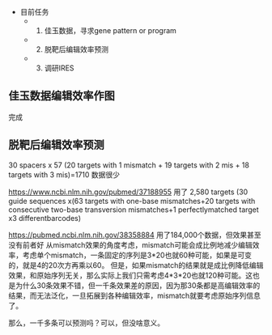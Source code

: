 
- 目前任务
	- 1. 佳玉数据，寻求gene pattern or program
	- 2. 脱靶后编辑效率预测
	- 3. 调研IRES

## 佳玉数据编辑效率作图
完成

## 脱靶后编辑效率预测

30 spacers x 57 (20 targets with 1 mismatch + 19 targets with 2 mis + 18 targets with 3 mis)=1710
数据很少


https://www.ncbi.nlm.nih.gov/pubmed/37188955
用了
 2,580 targets (30 guide sequences x(63 targets with one-base mismatches+20 targets with consecutive two-base transversion mismatches+1 perfectlymatched target x3 differentbarcodes)

https://pubmed.ncbi.nlm.nih.gov/38358884
用了184,000个数据，但效果甚至没有前者好
从mismatch效果的角度考虑，mismatch可能会成比例地减少编辑效率，考虑单个mismatch，一条固定的序列是3\*20也就60种可能，如果是可变的，就是4的20次方再乘以60。
但是，如果mismatch的结果就是成比例降低编辑效果，和原始序列无关，那么实际上我们只需考虑4\*3\*20也就120种可能。这也是为什么30条效果不错，但一千条效果差的原因，因为那30条都是高编辑效率的结果，而无法泛化，一旦拓展到各种编辑效率，mismatch就要考虑原始序列信息了。

那么，一千多条可以预测吗？可以，但没啥意义。